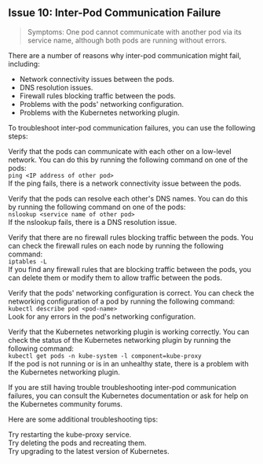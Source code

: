 ## Issue 10: Inter-Pod Communication Failure
> Symptoms: One pod cannot communicate with another pod via its service name, although both pods are running without errors.

There are a number of reasons why inter-pod communication might fail, including:

* Network connectivity issues between the pods.
* DNS resolution issues.
* Firewall rules blocking traffic between the pods.
* Problems with the pods' networking configuration.
* Problems with the Kubernetes networking plugin.

To troubleshoot inter-pod communication failures, you can use the following steps:<br />

Verify that the pods can communicate with each other on a low-level network. You can do this by running the following command on one of the pods:<br />
`ping <IP address of other pod>`<br />
If the ping fails, there is a network connectivity issue between the pods.

Verify that the pods can resolve each other's DNS names. You can do this by running the following command on one of the pods:<br />
`nslookup <service name of other pod>`<br />
If the nslookup fails, there is a DNS resolution issue.

Verify that there are no firewall rules blocking traffic between the pods. You can check the firewall rules on each node by running the following command:<br />
`iptables -L`<br />
If you find any firewall rules that are blocking traffic between the pods, you can delete them or modify them to allow traffic between the pods.

Verify that the pods' networking configuration is correct. You can check the networking configuration of a pod by running the following command:<br />
`kubectl describe pod <pod-name>`<br />
Look for any errors in the pod's networking configuration.

Verify that the Kubernetes networking plugin is working correctly. You can check the status of the Kubernetes networking plugin by running the following command:<br />
`kubectl get pods -n kube-system -l component=kube-proxy`<br />
If the pod is not running or is in an unhealthy state, there is a problem with the Kubernetes networking plugin.

If you are still having trouble troubleshooting inter-pod communication failures, you can consult the Kubernetes documentation or ask for help on the Kubernetes community forums.

Here are some additional troubleshooting tips:

Try restarting the kube-proxy service.<br />
Try deleting the pods and recreating them.<br />
Try upgrading to the latest version of Kubernetes.<br />
